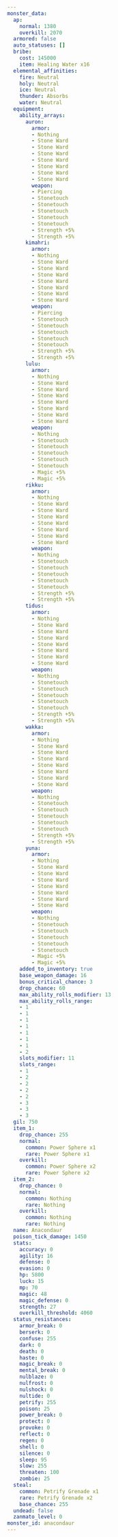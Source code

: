 ```yaml
---
monster_data:
  ap:
    normal: 1380
    overkill: 2070
  armored: false
  auto_statuses: []
  bribe:
    cost: 145000
    item: Healing Water x16
  elemental_affinities:
    fire: Neutral
    holy: Neutral
    ice: Neutral
    thunder: Absorbs
    water: Neutral
  equipment:
    ability_arrays:
      auron:
        armor:
        - Nothing
        - Stone Ward
        - Stone Ward
        - Stone Ward
        - Stone Ward
        - Stone Ward
        - Stone Ward
        - Stone Ward
        weapon:
        - Piercing
        - Stonetouch
        - Stonetouch
        - Stonetouch
        - Stonetouch
        - Stonetouch
        - Strength +5%
        - Strength +5%
      kimahri:
        armor:
        - Nothing
        - Stone Ward
        - Stone Ward
        - Stone Ward
        - Stone Ward
        - Stone Ward
        - Stone Ward
        - Stone Ward
        weapon:
        - Piercing
        - Stonetouch
        - Stonetouch
        - Stonetouch
        - Stonetouch
        - Stonetouch
        - Strength +5%
        - Strength +5%
      lulu:
        armor:
        - Nothing
        - Stone Ward
        - Stone Ward
        - Stone Ward
        - Stone Ward
        - Stone Ward
        - Stone Ward
        - Stone Ward
        weapon:
        - Nothing
        - Stonetouch
        - Stonetouch
        - Stonetouch
        - Stonetouch
        - Stonetouch
        - Magic +5%
        - Magic +5%
      rikku:
        armor:
        - Nothing
        - Stone Ward
        - Stone Ward
        - Stone Ward
        - Stone Ward
        - Stone Ward
        - Stone Ward
        - Stone Ward
        weapon:
        - Nothing
        - Stonetouch
        - Stonetouch
        - Stonetouch
        - Stonetouch
        - Stonetouch
        - Strength +5%
        - Strength +5%
      tidus:
        armor:
        - Nothing
        - Stone Ward
        - Stone Ward
        - Stone Ward
        - Stone Ward
        - Stone Ward
        - Stone Ward
        - Stone Ward
        weapon:
        - Nothing
        - Stonetouch
        - Stonetouch
        - Stonetouch
        - Stonetouch
        - Stonetouch
        - Strength +5%
        - Strength +5%
      wakka:
        armor:
        - Nothing
        - Stone Ward
        - Stone Ward
        - Stone Ward
        - Stone Ward
        - Stone Ward
        - Stone Ward
        - Stone Ward
        weapon:
        - Nothing
        - Stonetouch
        - Stonetouch
        - Stonetouch
        - Stonetouch
        - Stonetouch
        - Strength +5%
        - Strength +5%
      yuna:
        armor:
        - Nothing
        - Stone Ward
        - Stone Ward
        - Stone Ward
        - Stone Ward
        - Stone Ward
        - Stone Ward
        - Stone Ward
        weapon:
        - Nothing
        - Stonetouch
        - Stonetouch
        - Stonetouch
        - Stonetouch
        - Stonetouch
        - Magic +5%
        - Magic +5%
    added_to_inventory: true
    base_weapon_damage: 16
    bonus_critical_chance: 3
    drop_chance: 60
    max_ability_rolls_modifier: 13
    max_ability_rolls_range:
    - 1
    - 1
    - 1
    - 1
    - 1
    - 1
    - 1
    - 2
    slots_modifier: 11
    slots_range:
    - 1
    - 2
    - 2
    - 2
    - 2
    - 3
    - 3
    - 3
  gil: 750
  item_1:
    drop_chance: 255
    normal:
      common: Power Sphere x1
      rare: Power Sphere x1
    overkill:
      common: Power Sphere x2
      rare: Power Sphere x2
  item_2:
    drop_chance: 0
    normal:
      common: Nothing
      rare: Nothing
    overkill:
      common: Nothing
      rare: Nothing
  name: Anacondaur
  poison_tick_damage: 1450
  stats:
    accuracy: 0
    agility: 16
    defense: 0
    evasion: 0
    hp: 5800
    luck: 15
    mp: 70
    magic: 48
    magic_defense: 0
    strength: 27
    overkill_threshold: 4060
  status_resistances:
    armor_break: 0
    berserk: 0
    confuse: 255
    dark: 0
    death: 0
    haste: 0
    magic_break: 0
    mental_break: 0
    nulblaze: 0
    nulfrost: 0
    nulshock: 0
    nultide: 0
    petrify: 255
    poison: 25
    power_break: 0
    protect: 0
    provoke: 0
    reflect: 0
    regen: 0
    shell: 0
    silence: 0
    sleep: 95
    slow: 255
    threaten: 100
    zombie: 25
  steal:
    common: Petrify Grenade x1
    rare: Petrify Grenade x2
    base_chance: 255
  undead: false
  zanmato_level: 0
monster_id: anacondaur
---
```

